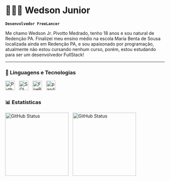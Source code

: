 # 👩🏻‍💻 Wedson Junior 

**`Desenvolvedor FreeLancer`**

Me chamo Wedson Jr. Pivotto Medrado, tenho 18 anos e sou natural de Redenção PA. Finalizei meu ensino médio na escola Maria Benta de Sousa localizada ainda em Redenção PA, e sou apaixonado por programação, atualmente não estou cursando nenhum curso, porém, estou estudando para ser um desenvolvedor FullStack!

---
### 🤖 Linguagens e Tecnologias
<img 
    align="left" 
    alt="Python" 
    title="Python"
    width="30px" 
    style="padding-right: 10px;" 
    src="https://cdn.jsdelivr.net/gh/devicons/devicon@latest/icons/python/python-original.svg" 
/>

<img 
    align="left" 
    alt="SQL" 
    title="SQL"
    width="30px" 
    style="padding-right: 10px;" 
    src="https://cdn.jsdelivr.net/gh/devicons/devicon@latest/icons/azuresqldatabase/azuresqldatabase-original.svg" 
/>

<img 
    align="left" 
    alt="FireBird2.5" 
    title="FireBird2.5"
    width="30px" 
    style="padding-right: 10px;" 
    src="https://dbdb.io/media/logos/firebird.svg" 
/>

<img 
    align="left" 
    alt="pandas" 
    title="pandas"
    width="30px" 
    style="padding-right: 10px;" 
    src="https://cdn.jsdelivr.net/gh/devicons/devicon@latest/icons/pandas/pandas-original.svg"
/>


<br/>
<br/>

### 📊 Estatísticas

<p>
  <img 
    align="left" 
    alt="GitHub Status" 
    height="200" 
    style="padding-right: 10px;" 
    src="https://github-readme-stats.vercel.app/api?username=WedsonJrPivotto&show_icons=true&theme=dark&include_all_commits=true&locale=pt-br" 
  />

<img 
      align="left" 
      alt="GitHub Status" 
      height="200" 
      src="https://github-readme-stats.vercel.app/api/top-langs/?username=WedsonJrPivotto&theme=dark&layout=compact&custom_title=Tecnologias&langs_count=4" 
  />
</p>
